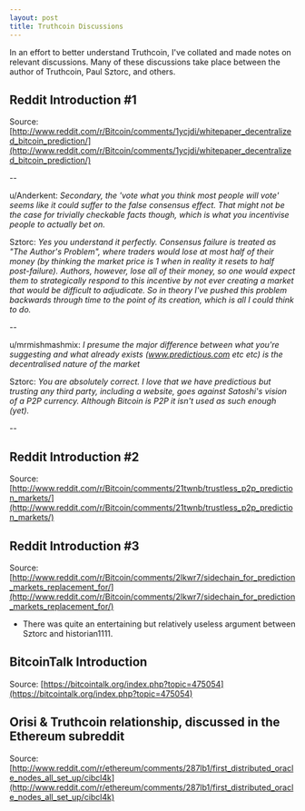 ```yaml
---
layout: post
title: Truthcoin Discussions
---
```

In an effort to better understand Truthcoin, I've collated and made notes on relevant discussions. Many of these discussions take place between the author of Truthcoin, Paul Sztorc, and others.

<section>

## Reddit Introduction #1
Source: [http://www.reddit.com/r/Bitcoin/comments/1ycjdi/whitepaper_decentralized_bitcoin_prediction/](http://www.reddit.com/r/Bitcoin/comments/1ycjdi/whitepaper_decentralized_bitcoin_prediction/)

--

u/Anderkent: *Secondary, the 'vote what you think most people will vote' seems like it could suffer to the false consensus effect. That might not be the case for trivially checkable facts though, which is what you incentivise people to actually bet on.*

Sztorc: *Yes you understand it perfectly. Consensus failure is treated as "The Author's Problem", where traders would lose at most half of their money (by thinking the market price is 1 when in reality it resets to half post-failure). Authors, however, lose all of their money, so one would expect them to strategically respond to this incentive by not ever creating a market that would be difficult to adjudicate. So in theory I've pushed this problem backwards through time to the point of its creation, which is all I could think to do.*

--

u/mrmishmashmix: *I presume the major difference between what you're suggesting and what already exists (www.predictious.com etc etc) is the decentralised nature of the market*

Sztorc: *You are absolutely correct. I love that we have predictious but trusting any third party, including a website, goes against Satoshi's vision of a P2P currency. Although Bitcoin is P2P it isn't used as such enough (yet).*

--




</section>
<section>

## Reddit Introduction #2
Source: [http://www.reddit.com/r/Bitcoin/comments/21twnb/trustless_p2p_prediction_markets/](http://www.reddit.com/r/Bitcoin/comments/21twnb/trustless_p2p_prediction_markets/)

</section>
<section>

## Reddit Introduction #3
Source: [http://www.reddit.com/r/Bitcoin/comments/2lkwr7/sidechain_for_prediction_markets_replacement_for/](http://www.reddit.com/r/Bitcoin/comments/2lkwr7/sidechain_for_prediction_markets_replacement_for/)

- There was quite an entertaining but relatively useless argument between Sztorc and historian1111.

> 

</section>
<section>

## BitcoinTalk Introduction
Source: [https://bitcointalk.org/index.php?topic=475054](https://bitcointalk.org/index.php?topic=475054)

</section>
<section>

## Orisi & Truthcoin relationship, discussed in the Ethereum subreddit 
Source: [http://www.reddit.com/r/ethereum/comments/287lb1/first_distributed_oracle_nodes_all_set_up/cibcl4k](http://www.reddit.com/r/ethereum/comments/287lb1/first_distributed_oracle_nodes_all_set_up/cibcl4k)
</section>